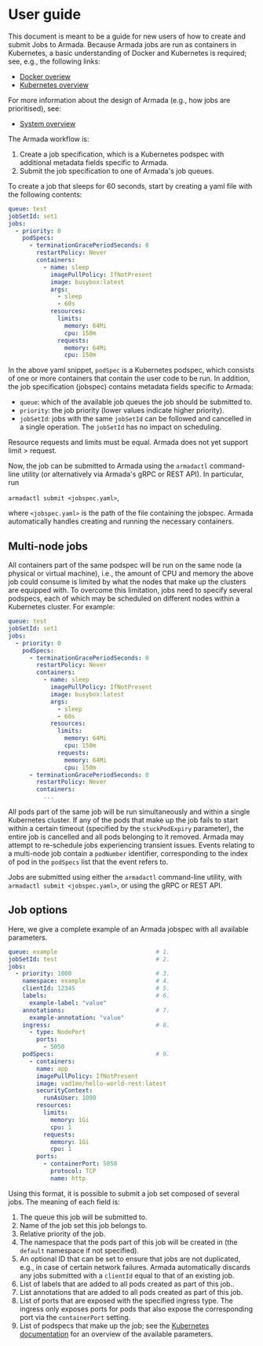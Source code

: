 # User guide

This document is meant to be a guide for new users of how to create and submit Jobs to Armada. Because Armada jobs are run as containers in Kubernetes, a basic understanding of Docker and Kubernetes is required; see, e.g., the following links:

- [Docker overiew](https://docs.docker.com/get-started/overview/)
- [Kubernetes overview](https://kubernetes.io/docs/concepts/overview/)

For more information about the design of Armada (e.g., how jobs are prioritised), see:

- [System overview](./design.md)

The Armada workflow is:

1. Create a job specification, which is a Kubernetes podspec with additional metadata fields specific to Armada.
2. Submit the job specification to one of Armada's job queues.

To create a job that sleeps for 60 seconds, start by creating a yaml file with the following contents:

```yaml
queue: test
jobSetId: set1
jobs:
  - priority: 0
    podSpecs:
      - terminationGracePeriodSeconds: 0
        restartPolicy: Never
        containers:
          - name: sleep
            imagePullPolicy: IfNotPresent
            image: busybox:latest
            args:
              - sleep
              - 60s
            resources:
              limits:
                memory: 64Mi
                cpu: 150m
              requests:
                memory: 64Mi
                cpu: 150m
```

In the above yaml snippet, `podSpec` is a Kubernetes podspec, which consists of one or more containers that contain the user code to be run. In addition, the job specification (jobspec) contains metadata fields specific to Armada:

- `queue`: which of the available job queues the job should be submitted to. 
- `priority`: the job priority (lower values indicate higher priority).
- `jobSetId`: jobs with the same `jobSetId` can be followed and cancelled in a single operation. The `jobSetId` has no impact on scheduling.

Resource requests and limits must be equal. Armada does not yet support limit > request.

Now, the job can be submitted to Armada using the `armadactl` command-line utility (or alternatively via Armada's gRPC or REST API). In particular, run

`armadactl submit <jobspec.yaml>`,

where `<jobspec.yaml>` is the path of the file containing the jobspec. Armada automatically handles creating and running the necessary containers.

## Multi-node jobs

All containers part of the same podspec will be run on the same node (a physical or virtual machine), i.e., the amount of CPU and memory the above job could consume is limited by what the nodes that make up the clusters are equipped with. To overcome this limitation, jobs need to specify several podspecs, each of which may be scheduled on different nodes within a Kubernetes cluster. For example:

```yaml
queue: test
jobSetId: set1
jobs:
  - priority: 0
    podSpecs:
      - terminationGracePeriodSeconds: 0
        restartPolicy: Never
        containers:
          - name: sleep
            imagePullPolicy: IfNotPresent
            image: busybox:latest
            args:
              - sleep
              - 60s
            resources:
              limits:
                memory: 64Mi
                cpu: 150m
              requests:
                memory: 64Mi
                cpu: 150m
      - terminationGracePeriodSeconds: 0
        restartPolicy: Never
        containers:
          ...
```

All pods part of the same job will be run simultaneously and within a single Kubernetes cluster. If any of the pods that make up the job fails to start within a certain timeout (specified by the `stuckPodExpiry` parameter), the entire job is cancelled and all pods belonging to it removed. Armada may attempt to re-schedule jobs experiencing transient issues. Events relating to a multi-node job contain a `podNumber` identifier, corresponding to the index of pod in the `podSpecs` list that the event refers to.

Jobs are submitted using either the `armadactl` command-line utility, with `armadactl submit <jobspec.yaml>`, or using the gRPC or REST API.

## Job options

Here, we give a complete example of an Armada jobspec with all available parameters.

```yaml
queue: example                            # 1.
jobSetId: test                            # 2.
jobs:
  - priority: 1000                        # 3.
    namespace: example                    # 4.
    clientId: 12345                       # 5.
    labels:                               # 6.
      example-label: "value"
    annotations:                          # 7.
      example-annotation: "value"
    ingress:                              # 8.
      - type: NodePort
        ports:
          - 5050
    podSpecs:                             # 9.
      - containers:
        name: app
        imagePullPolicy: IfNotPresent
        image: vad1mo/hello-world-rest:latest
        securityContext:
          runAsUser: 1000
        resources:
          limits:
            memory: 1Gi
            cpu: 1
          requests:
            memory: 1Gi
            cpu: 1
        ports:
          - containerPort: 5050
            protocol: TCP
            name: http
```

Using this format, it is possible to submit a job set composed of several jobs. The meaning of each field is:

1. The queue this job will be submitted to.
2. Name of the job set this job belongs to.
3. Relative priority of the job.
4. The namespace that the pods part of this job will be created in (the `default` namespace if not specified).
5. An optional ID that can be set to ensure that jobs are not duplicated, e.g., in case of certain network failures. Armada automatically discards any jobs submitted with a `clientId` equal to that of an existing job.
6. List of labels that are added to all pods created as part of this job..
7. List annotations that are added to all pods created as part of this job.
8. List of ports that are exposed with the specified ingress type. The ingress only exposes ports for pods that also expose the corresponding port via the `containerPort` setting.
9. List of podspecs that make up the job; see the [Kubernetes documentation](https://kubernetes.io/docs/reference/generated/kubernetes-api/v1.19/) for an overview of the available parameters.
